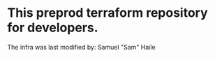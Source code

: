 # This preprod terraform repository for  developers. 
The infra was last modified by: Samuel "Sam" Haile